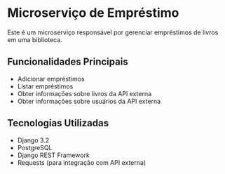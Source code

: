 # Microserviço de Empréstimo

Este é um microserviço responsável por gerenciar empréstimos de livros em uma biblioteca.

## Funcionalidades Principais

- Adicionar empréstimos
- Listar empréstimos
- Obter informações sobre livros da API externa
- Obter informações sobre usuários da API externa

## Tecnologias Utilizadas

- Django 3.2
- PostgreSQL
- Django REST Framework
- Requests (para integração com API externa)

